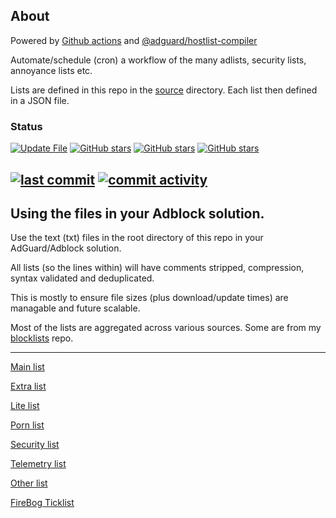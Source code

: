 ## About

Powered by [Github actions](https://github.com/features/actions) and [@adguard/hostlist-compiler](https://github.com/AdguardTeam/FiltersCompiler)

Automate/schedule (cron) a workflow of the many adlists, security lists, annoyance lists etc.

Lists are defined in this repo in the [source](source) directory. Each list then defined in a JSON file.


### Status

[![Update File](https://github.com/SystemJargon/filters/actions/workflows/main.yml/badge.svg)](https://github.com/SystemJargon/filters/actions/workflows/main.yml) [![GitHub stars](https://img.shields.io/github/stars/systemjargon/filters)](https://github.com/systemjargon/filters/stargazers) [![GitHub stars](https://img.shields.io/github/forks/systemjargon/filters)](https://github.com/systemjargon/filters/stargazers) [![GitHub stars](https://img.shields.io/github/issues/systemjargon/filters)](https://github.com/systemjargon/filters/stargazers)


[![last commit](https://img.shields.io/github/last-commit/SystemJargon/filters.svg)](https://github.com/SystemJargon/filters/commits/master)
[![commit activity](https://img.shields.io/github/commit-activity/y/SystemJargon/filters.svg)](https://github.com/SystemJargon/filters/commits/master)
----

## Using the files in your Adblock solution.

Use the text (txt) files in the root directory of this repo in your AdGuard/Adblock solution. 

All lists (so the lines within) will have comments stripped, compression, syntax validated and deduplicated. 

This is mostly to ensure file sizes (plus download/update times) are managable and future scalable.

Most of the lists are aggregated across various sources. Some are from my [blocklists](https://github.com/systemjargon/blocklists) repo.


----


[Main list](https://raw.githubusercontent.com/systemjargon/filters/main/filter.txt)

[Extra list](https://raw.githubusercontent.com/systemjargon/filters/main/extra.txt)

[Lite list](https://raw.githubusercontent.com/systemjargon/filters/main/lite.txt)

[Porn list](https://raw.githubusercontent.com//systemjargon/filters/main/porn.txt)

[Security list](https://raw.githubusercontent.com/systemjargon/filters/main/security.txt)

[Telemetry list](https://raw.githubusercontent.com/systemjargon/filters/main/security.txt)

[Other list](https://raw.githubusercontent.com/systemjargon/filters/main/other.txt)

[FireBog Ticklist](https://raw.githubusercontent.com/systemjargon/filters/main/firebog-ticklist.txt)
